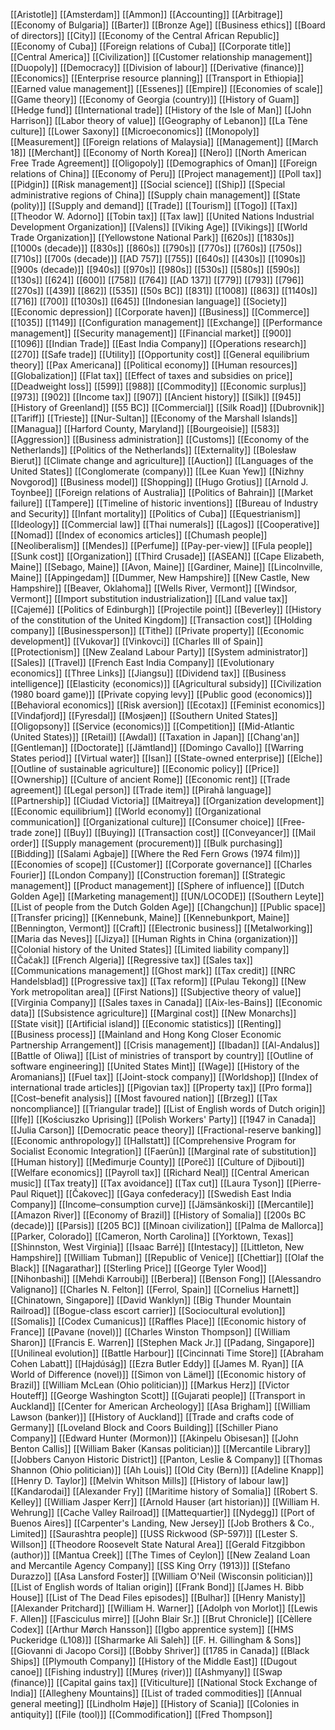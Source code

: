 [[Aristotle]]
[[Amsterdam]]
[[Ammon]]
[[Accounting]]
[[Arbitrage]]
[[Economy of Bulgaria]]
[[Barter]]
[[Bronze Age]]
[[Business ethics]]
[[Board of directors]]
[[City]]
[[Economy of the Central African Republic]]
[[Economy of Cuba]]
[[Foreign relations of Cuba]]
[[Corporate title]]
[[Central America]]
[[Civilization]]
[[Customer relationship management]]
[[Duopoly]]
[[Democracy]]
[[Division of labour]]
[[Derivative (finance)]]
[[Economics]]
[[Enterprise resource planning]]
[[Transport in Ethiopia]]
[[Earned value management]]
[[Essenes]]
[[Empire]]
[[Economies of scale]]
[[Game theory]]
[[Economy of Georgia (country)]]
[[History of Guam]]
[[Hedge fund]]
[[International trade]]
[[History of the Isle of Man]]
[[John Harrison]]
[[Labor theory of value]]
[[Geography of Lebanon]]
[[La Tène culture]]
[[Lower Saxony]]
[[Microeconomics]]
[[Monopoly]]
[[Measurement]]
[[Foreign relations of Malaysia]]
[[Management]]
[[March 18]]
[[Merchant]]
[[Economy of North Korea]]
[[Nero]]
[[North American Free Trade Agreement]]
[[Oligopoly]]
[[Demographics of Oman]]
[[Foreign relations of China]]
[[Economy of Peru]]
[[Project management]]
[[Poll tax]]
[[Pidgin]]
[[Risk management]]
[[Social science]]
[[Ship]]
[[Special administrative regions of China]]
[[Supply chain management]]
[[State (polity)]]
[[Supply and demand]]
[[Trade]]
[[Tourism]]
[[Togo]]
[[Tax]]
[[Theodor W. Adorno]]
[[Tobin tax]]
[[Tax law]]
[[United Nations Industrial Development Organization]]
[[Valens]]
[[Viking Age]]
[[Vikings]]
[[World Trade Organization]]
[[Yellowstone National Park]]
[[620s]]
[[1830s]]
[[1000s (decade)]]
[[830s]]
[[860s]]
[[790s]]
[[770s]]
[[760s]]
[[750s]]
[[710s]]
[[700s (decade)]]
[[AD 757]]
[[755]]
[[640s]]
[[430s]]
[[1090s]]
[[900s (decade)]]
[[940s]]
[[970s]]
[[980s]]
[[530s]]
[[580s]]
[[590s]]
[[130s]]
[[624]]
[[600]]
[[758]]
[[764]]
[[AD 137]]
[[779]]
[[793]]
[[796]]
[[270s]]
[[439]]
[[862]]
[[535]]
[[50s BC]]
[[831]]
[[1008]]
[[863]]
[[1140s]]
[[716]]
[[700]]
[[1030s]]
[[645]]
[[Indonesian language]]
[[Society]]
[[Economic depression]]
[[Corporate haven]]
[[Business]]
[[Commerce]]
[[1035]]
[[1149]]
[[Configuration management]]
[[Exchange]]
[[Performance management]]
[[Security management]]
[[Financial market]]
[[900]]
[[1096]]
[[Indian Trade]]
[[East India Company]]
[[Operations research]]
[[270]]
[[Safe trade]]
[[Utility]]
[[Opportunity cost]]
[[General equilibrium theory]]
[[Pax Americana]]
[[Political economy]]
[[Human resources]]
[[Globalization]]
[[Flat tax]]
[[Effect of taxes and subsidies on price]]
[[Deadweight loss]]
[[599]]
[[988]]
[[Commodity]]
[[Economic surplus]]
[[973]]
[[902]]
[[Income tax]]
[[907]]
[[Ancient history]]
[[Silk]]
[[945]]
[[History of Greenland]]
[[55 BC]]
[[Commercial]]
[[Silk Road]]
[[Dubrovnik]]
[[Tariff]]
[[Trieste]]
[[Nur-Sultan]]
[[Economy of the Marshall Islands]]
[[Managua]]
[[Harford County, Maryland]]
[[Bourgeoisie]]
[[583]]
[[Aggression]]
[[Business administration]]
[[Customs]]
[[Economy of the Netherlands]]
[[Politics of the Netherlands]]
[[Externality]]
[[Bolesław Bierut]]
[[Climate change and agriculture]]
[[Auction]]
[[Languages of the United States]]
[[Conglomerate (company)]]
[[Lee Kuan Yew]]
[[Nizhny Novgorod]]
[[Business model]]
[[Shopping]]
[[Hugo Grotius]]
[[Arnold J. Toynbee]]
[[Foreign relations of Australia]]
[[Politics of Bahrain]]
[[Market failure]]
[[Tampere]]
[[Timeline of historic inventions]]
[[Bureau of Industry and Security]]
[[Infant mortality]]
[[Politics of Cuba]]
[[Equestrianism]]
[[Ideology]]
[[Commercial law]]
[[Thai numerals]]
[[Lagos]]
[[Cooperative]]
[[Nomad]]
[[Index of economics articles]]
[[Chumash people]]
[[Neoliberalism]]
[[Mendes]]
[[Perfume]]
[[Pay-per-view]]
[[Fula people]]
[[Sunk cost]]
[[Organization]]
[[Third Crusade]]
[[ASEAN]]
[[Cape Elizabeth, Maine]]
[[Sebago, Maine]]
[[Avon, Maine]]
[[Gardiner, Maine]]
[[Lincolnville, Maine]]
[[Appingedam]]
[[Dummer, New Hampshire]]
[[New Castle, New Hampshire]]
[[Beaver, Oklahoma]]
[[Wells River, Vermont]]
[[Windsor, Vermont]]
[[Import substitution industrialization]]
[[Land value tax]]
[[Cajemé]]
[[Politics of Edinburgh]]
[[Projectile point]]
[[Beverley]]
[[History of the constitution of the United Kingdom]]
[[Transaction cost]]
[[Holding company]]
[[Businessperson]]
[[Tithe]]
[[Private property]]
[[Economic development]]
[[Vukovar]]
[[Vinkovci]]
[[Charles III of Spain]]
[[Protectionism]]
[[New Zealand Labour Party]]
[[System administrator]]
[[Sales]]
[[Travel]]
[[French East India Company]]
[[Evolutionary economics]]
[[Three Links]]
[[Jiangsu]]
[[Dividend tax]]
[[Business intelligence]]
[[Elasticity (economics)]]
[[Agricultural subsidy]]
[[Civilization (1980 board game)]]
[[Private copying levy]]
[[Public good (economics)]]
[[Behavioral economics]]
[[Risk aversion]]
[[Ecotax]]
[[Feminist economics]]
[[Vindafjord]]
[[Fyresdal]]
[[Mosjøen]]
[[Southern United States]]
[[Oligopsony]]
[[Service (economics)]]
[[Competition]]
[[Mid-Atlantic (United States)]]
[[Retail]]
[[Awdal]]
[[Taxation in Japan]]
[[Chang'an]]
[[Gentleman]]
[[Doctorate]]
[[Jämtland]]
[[Domingo Cavallo]]
[[Warring States period]]
[[Virtual water]]
[[Isan]]
[[State-owned enterprise]]
[[Elche]]
[[Outline of sustainable agriculture]]
[[Economic policy]]
[[Price]]
[[Ownership]]
[[Culture of ancient Rome]]
[[Economic rent]]
[[Trade agreement]]
[[Legal person]]
[[Trade item]]
[[Pirahã language]]
[[Partnership]]
[[Ciudad Victoria]]
[[Maitreya]]
[[Organization development]]
[[Economic equilibrium]]
[[World economy]]
[[Organizational communication]]
[[Organizational culture]]
[[Consumer choice]]
[[Free-trade zone]]
[[Buy]]
[[Buying]]
[[Transaction cost]]
[[Conveyancer]]
[[Mail order]]
[[Supply management (procurement)]]
[[Bulk purchasing]]
[[Bidding]]
[[Salami Agbaje]]
[[Where the Red Fern Grows (1974 film)]]
[[Economies of scope]]
[[Customer]]
[[Corporate governance]]
[[Charles Fourier]]
[[London Company]]
[[Construction foreman]]
[[Strategic management]]
[[Product management]]
[[Sphere of influence]]
[[Dutch Golden Age]]
[[Marketing management]]
[[UN/LOCODE]]
[[Southern Leyte]]
[[List of people from the Dutch Golden Age]]
[[Changchun]]
[[Public space]]
[[Transfer pricing]]
[[Kennebunk, Maine]]
[[Kennebunkport, Maine]]
[[Bennington, Vermont]]
[[Craft]]
[[Electronic business]]
[[Metalworking]]
[[Maria das Neves]]
[[Jizya]]
[[Human Rights in China (organization)]]
[[Colonial history of the United States]]
[[Limited liability company]]
[[Čačak]]
[[French Algeria]]
[[Regressive tax]]
[[Sales tax]]
[[Communications management]]
[[Ghost mark]]
[[Tax credit]]
[[NRC Handelsblad]]
[[Progressive tax]]
[[Tax reform]]
[[Pulau Tekong]]
[[New York metropolitan area]]
[[First Nations]]
[[Subjective theory of value]]
[[Virginia Company]]
[[Sales taxes in Canada]]
[[Aix-les-Bains]]
[[Economic data]]
[[Subsistence agriculture]]
[[Marginal cost]]
[[New Monarchs]]
[[State visit]]
[[Artificial island]]
[[Economic statistics]]
[[Renting]]
[[Business process]]
[[Mainland and Hong Kong Closer Economic Partnership Arrangement]]
[[Crisis management]]
[[Ibadan]]
[[Al-Andalus]]
[[Battle of Oliwa]]
[[List of ministries of transport by country]]
[[Outline of software engineering]]
[[United States Mint]]
[[Wage]]
[[History of the Aromanians]]
[[Fuel tax]]
[[Joint-stock company]]
[[Worldshop]]
[[Index of international trade articles]]
[[Pigovian tax]]
[[Property tax]]
[[Pro forma]]
[[Cost–benefit analysis]]
[[Most favoured nation]]
[[Brzeg]]
[[Tax noncompliance]]
[[Triangular trade]]
[[List of English words of Dutch origin]]
[[Ifẹ]]
[[Kościuszko Uprising]]
[[Polish Workers' Party]]
[[1947 in Canada]]
[[Julia Carson]]
[[Democratic peace theory]]
[[Fractional-reserve banking]]
[[Economic anthropology]]
[[Hallstatt]]
[[Comprehensive Program for Socialist Economic Integration]]
[[Faerûn]]
[[Marginal rate of substitution]]
[[Human history]]
[[Međimurje County]]
[[Poreč]]
[[Culture of Djibouti]]
[[Welfare economics]]
[[Payroll tax]]
[[Richard Neal]]
[[Central American music]]
[[Tax treaty]]
[[Tax avoidance]]
[[Tax cut]]
[[Laura Tyson]]
[[Pierre-Paul Riquet]]
[[Čakovec]]
[[Gaya confederacy]]
[[Swedish East India Company]]
[[Income–consumption curve]]
[[Jämsänkoski]]
[[Mercantile]]
[[Amazon River]]
[[Economy of Brazil]]
[[History of Somalia]]
[[200s BC (decade)]]
[[Parsis]]
[[205 BC]]
[[Minoan civilization]]
[[Palma de Mallorca]]
[[Parker, Colorado]]
[[Cameron, North Carolina]]
[[Yorktown, Texas]]
[[Shinnston, West Virginia]]
[[Isaac Barré]]
[[Intestacy]]
[[Littleton, New Hampshire]]
[[William Tubman]]
[[Republic of Venice]]
[[Chettiar]]
[[Olaf the Black]]
[[Nagarathar]]
[[Sterling Price]]
[[George Tyler Wood]]
[[Nihonbashi]]
[[Mehdi Karroubi]]
[[Berbera]]
[[Benson Fong]]
[[Alessandro Valignano]]
[[Charles N. Felton]]
[[Ferrol, Spain]]
[[Cornelius Harnett]]
[[Chinatown, Singapore]]
[[David Wanklyn]]
[[Big Thunder Mountain Railroad]]
[[Bogue-class escort carrier]]
[[Sociocultural evolution]]
[[Somalis]]
[[Codex Cumanicus]]
[[Raffles Place]]
[[Economic history of France]]
[[Pavane (novel)]]
[[Charles Winston Thompson]]
[[William Sharon]]
[[Francis E. Warren]]
[[Stephen Mack Jr.]]
[[Padang, Singapore]]
[[Unilineal evolution]]
[[Battle Harbour]]
[[Cincinnati Time Store]]
[[Abraham Cohen Labatt]]
[[Hajdúság]]
[[Ezra Butler Eddy]]
[[James M. Ryan]]
[[A World of Difference (novel)]]
[[Simon von Lämel]]
[[Economic history of Brazil]]
[[William McLean (Ohio politician)]]
[[Markus Herz]]
[[Victor Houteff]]
[[George Washington Scott]]
[[Gujarati people]]
[[Transport in Auckland]]
[[Center for American Archeology]]
[[Asa Brigham]]
[[William Lawson (banker)]]
[[History of Auckland]]
[[Trade and crafts code of Germany]]
[[Loveland Block and Coors Building]]
[[Schiller Piano Company]]
[[Edward Hunter (Mormon)]]
[[Akinpelu Obisesan]]
[[John Benton Callis]]
[[William Baker (Kansas politician)]]
[[Mercantile Library]]
[[Jobbers Canyon Historic District]]
[[Panton, Leslie & Company]]
[[Thomas Shannon (Ohio politician)]]
[[Ah Louis]]
[[Old City (Bern)]]
[[Adeline Knapp]]
[[Henry D. Taylor]]
[[Melvin Whitson Mills]]
[[History of labour law]]
[[Kandarodai]]
[[Alexander Fry]]
[[Maritime history of Somalia]]
[[Robert S. Kelley]]
[[William Jasper Kerr]]
[[Arnold Hauser (art historian)]]
[[William H. Wehrung]]
[[Cache Valley Railroad]]
[[Mattequartier]]
[[Nydegg]]
[[Port of Buenos Aires]]
[[Carpenter's Landing, New Jersey]]
[[Job Brothers & Co., Limited]]
[[Saurashtra people]]
[[USS Rickwood (SP-597)]]
[[Lester S. Willson]]
[[Theodore Roosevelt State Natural Area]]
[[Gerald Fitzgibbon (author)]]
[[Mantua Creek]]
[[The Times of Ceylon]]
[[New Zealand Loan and Mercantile Agency Company]]
[[SS King Orry (1913)]]
[[Stefano Durazzo]]
[[Asa Lansford Foster]]
[[William O'Neil (Wisconsin politician)]]
[[List of English words of Italian origin]]
[[Frank Bond]]
[[James H. Bibb House]]
[[List of The Dead Files episodes]]
[[Bulhar]]
[[Henry Manisty]]
[[Alexander Pritchard]]
[[William H. Warner]]
[[Adolph von Morlot]]
[[Lewis F. Allen]]
[[Fasciculus mirre]]
[[John Blair Sr.]]
[[Brut Chronicle]]
[[Cèllere Codex]]
[[Arthur Mørch Hansson]]
[[Igbo apprentice system]]
[[HMS Puckeridge (L108)]]
[[Sharmarke Ali Saleh]]
[[F. H. Gillingham & Sons]]
[[Giovanni di Jacopo Corsi]]
[[Bobby Shriver]]
[[1785 in Canada]]
[[Black Ships]]
[[Plymouth Company]]
[[History of the Middle East]]
[[Dugout canoe]]
[[Fishing industry]]
[[Mureș (river)]]
[[Ashmyany]]
[[Swap (finance)]]
[[Capital gains tax]]
[[Viticulture]]
[[National Stock Exchange of India]]
[[Allegheny Mountains]]
[[List of traded commodities]]
[[Annual general meeting]]
[[Lindholm Høje]]
[[History of Scania]]
[[Colonies in antiquity]]
[[File (tool)]]
[[Commodification]]
[[Fred Thompson]]
